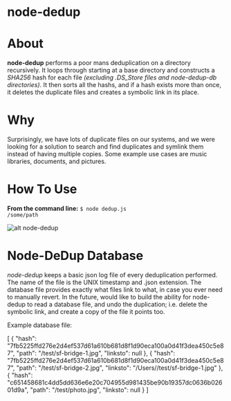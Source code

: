 node-dedup
===========


About
========

**node-dedup** performs a poor mans deduplication on a directory recursively. It loops through starting at a base directory and constructs a *SHA256* hash for each file *(excluding .DS_Store files and node-dedup-db directories)*. It then sorts all the hashs, and if a hash exists more than once, it deletes the duplicate files and creates a symbolic link in its place.

Why
========

Surprisingly, we have lots of duplicate files on our systems, and we were looking for a solution to search and find duplicates and symlink them instead of having multiple copies. Some example use cases are music libraries, documents, and pictures.


How To Use
========

**From the command line:**
<code>$ node dedup.js /some/path</code>

![alt node-dedup](http://i.imgur.com/Svc2S.png "node-dedup")

Node-DeDup Database
=========

*node-dedup* keeps a basic json log file of every deduplication performed. The name of the file is the UNIX timestamp and .json extension. The database file provides exactly what files link to what, in case you ever need to manually revert. In the future, would like to build the ability for node-dedup to read a database file, and undo the duplication; i.e. delete the symbolic link, and create a copy of the file it points too.

Example database file:

[
    {
        "hash": "7fb5225ffd276e2d4ef537d61a610b681d8f1d90eca100a0d41f3dea450c5e87",
        "path": "/test/sf-bridge-1.jpg",
        "linksto": null
    },
    {
        "hash": "7fb5225ffd276e2d4ef537d61a610b681d8f1d90eca100a0d41f3dea450c5e87",
        "path": "/test/sf-bridge-2.jpg",
        "linksto": "/Users//test/sf-bridge-1.jpg"
    },
    {
        "hash": "c651458681c4dd5dd636e6e20c704955d981435be90b19357dc0636b02601d9a",
        "path": "/test/photo.jpg",
        "linksto": null
    }
]